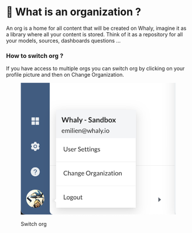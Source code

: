 # 🏫 What is an organization ?

An org is a home for all content that will be created on Whaly, imagine it as a library where all your content is stored. Think of it as a repository for all your models, sources, dashboards questions ...

### How to switch org ?

If you have access to multiple orgs you can switch org by clicking on your profile picture and then on  Change Organization.

<figure><img src="../.gitbook/assets/image (1) (2).png" alt=""><figcaption><p>Switch org</p></figcaption></figure>

